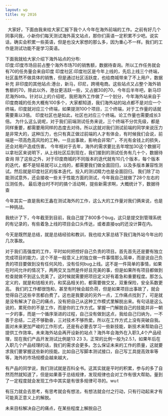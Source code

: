 ```yaml
---
layout: wp
title: my 2016
---
```


&nbsp;&nbsp;大家好，下面由我来给大家汇报下我个人今年在海外前端的工作。之前有好几个同事问我，小新你们每天测试海外英文站点，那你们英语一定积累不少吧。说实话，确实会积累一些英语，但是也没大家想的那么多，因为重心不一样。我们的工作是测试功能不是学习英语。  

下面我就给大家介绍下海外站点的分布:  
印度:印度市场目前占整个海外市场70的销售额，数据待查询。所以工作任务就会有70的任务量会来自印度
印度社区:印度社区是今年上线的，先后上线三个终端，社区虽然不做具体的销售，但是通过社区活跃度，也给商城带来了不上用户，数据补充
非印度的其他站点:港台，新马，印尼，跨境电商。这些站点又占整个海外销售额的70，除此以外，港台更活跃一些，又占据30的70，今年后半年吧，新马印尼海外btb。针对以上的介绍呢，我把海外工作做了一个划分，今年海外站来自于印度商城的任务大概有100多个，大家都知道，我们海外站的站点都不是对应一个终端，印度就对应三个终端，如果提测100个项目，三个终端，对于工作量的话就需要乘以3倍。
印度社区也是如此，社区也对应三个终端。论工作量也需要成长3倍。
为什么这么说呢，对于我们前端测试任务来说，三个终端不分优先级，都是同样重要，都需要用同样的态度去对待。所以这就对我们测试前端的同学来说压力是非常大的，这种压力，也只有真正做过前端的人才有体会，有时候我们会说，前端是一项高危高风险的工种。一旦出事故，影响会非常广，不光有金钱上的损失，还会对用户造成伤害。
今年相对于去年，海外的需求要比去年增加30这个数据可以拿社区来说明下，从上线社区后到现在，我们接到的测试任务有几十个，数据待查询
除了这些之外，对于印度商城的不同版本的迭代就有10几个版本，每个版本的迭代，都不是轻易就可以上线的，都需要我们做全面回归，以及多版本兼容性测试。然后就是印度社区的版本迭代。投入的测试精力也是全面回归。
我们除了功能测试意外，还会接收一些关于性能方面的测试，今年我自己就做了28个左右的压测任务。
最后港台时不时的搞个活动啊，提些新需求啊，大概统计下，数据待查

今年其实一直是我和王鑫在测试海外的工作，这么大的工作量对我们俩来说，也是一种挑战。

我统计了下，今年截至到目前，我自己提了800多个bug，这只是提交到管理系统的有记录的，有些着急上线的项目会口头传达，或者直接qq的还没计算在内。

今天是既然是总结，就是总结经验和教训，我也给大家总结下我们海外站今年出的几次事故。

对于我们高强度的工作，平时如何把控好自己负责的项目。首先首先还是要有独立完成项目的能力，这个不是一般意义上的独立做一件事情那么简单，而是说自己负责的项目要做到没有任何风险，没有任何bug上线。这不是一件简单的事情，如果在时间允许的情况下，两两交叉当然是件好且完美的事，但是如果所有项目都做到检查就做不到这么完美了。这时候就需要把项目定义好有着急和重要程度。那怎么定义的，就是和钱相关的，和奖品相关的，都需要做交叉，双重保险，安全系数更高。
       我们的工作都很饱和，甚至有时候会超负荷，但是如果项目出事故了，就会觉得自己这些辛苦都白费了。这也是我要说的另外一点，工作痛点找到了，可是就是没有解决了自己的痛点，没有把自己从这种工作模式里解脱出来。有句话是这么说的，累死你的不是工作，而是你的工作方式。掌握一门解脱自己的技能并非一朝一夕的事，而是一个循序渐进的过程，自己没有做到这点，我给自己归纳为，一不善于总结，二还不够勤奋，三对技术不够热爱。所以在工作方式上没有突破自我。
      面对未来更加严峻的工作形式，还是有必要去学习一些新技能，新技术来帮助自己提供工作效率。未来海外站会再开设新的站点？海外年会海外在入职3_4个产品经理，现在我们产品开发测试比例是13 23 3，正常的比例一般为2.5.1，如果年后在入职几个产品经理的话，我们的需求会更多。怎么保证未来的工作的质量，这就要求我们要掌握这些新的技能。比如自己写脚本测试接口，自己写工具提高效率等等，海外的市场规模会越来越大，

有产品的同学说，我们测试就是百科全书。这其实就是平时的积累，参与的多了自然而然就知道了，但是如果善于总结规律，发现规律也会对工作有很大帮助。量到了一定程度就会发现工作中其实是有很多规律可寻的。wu t

有压力就会去思考，有思考就会有想法，有想法就会付之行动，只有行动起来才有可能真正意义上的解脱。

未来目标解决自己的痛点，在某些程度上解脱自己

